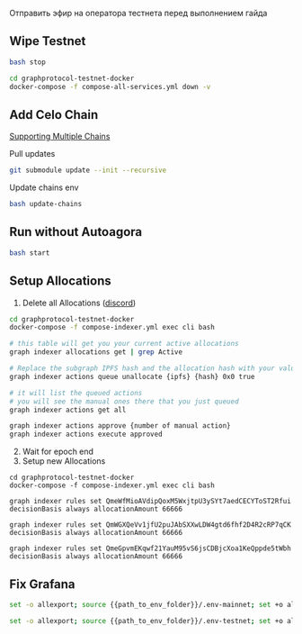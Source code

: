 Отправить эфир на оператора тестнета перед выполнением гайда

## Wipe Testnet
```bash
bash stop

cd graphprotocol-testnet-docker
docker-compose -f compose-all-services.yml down -v
```

## Add Celo Chain
[Supporting Multiple Chains](https://github.com/StakeSquid/graphprotocol-testnet-docker/blob/master/docs/getting-started.md#supporting-multiple-chains)

Pull updates
```bash
git submodule update --init --recursive
```

Update chains env
```bash
bash update-chains
```

## Run without Autoagora
```bash
bash start
```
## Setup Allocations
1. Delete all Allocations ([discord](https://discord.com/channels/438038660412342282/807005869836861461/1065609092732825611))
```bash
cd graphprotocol-testnet-docker
docker-compose -f compose-indexer.yml exec cli bash

# this table will get you your current active allocations
graph indexer allocations get | grep Active

# Replace the subgraph IPFS hash and the allocation hash with your values
graph indexer actions queue unallocate {ipfs} {hash} 0x0 true

# it will list the queued actions
# you will see the manual ones there that you just queued
graph indexer actions get all

graph indexer actions approve {number of manual action}
graph indexer actions execute approved
```
2. Wait for epoch end
3. Setup new Allocations
```
cd graphprotocol-testnet-docker
docker-compose -f compose-indexer.yml exec cli bash

graph indexer rules set QmeWfMioAVdipQoxM5WxjtpU3ySYt7aedCECYToST2Rfui decisionBasis always allocationAmount 66666

graph indexer rules set QmWGXQeVv1jfU2puJAbSXXwLDW4gtd6fhf2D4R2cRP7qCK decisionBasis always allocationAmount 66666

graph indexer rules set QmeGpvmEKqwf21YauM95vS6jsCDBjcXoa1KeQppde5tWbh decisionBasis always allocationAmount 66666
```

## Fix Grafana
```bash
set -o allexport; source {{path_to_env_folder}}/.env-mainnet; set +o allexport; docker exec -it graphprotocol-mainnet-docker_postgres_1 psql "-U" ${DB_USER} ${GRAPH_NODE_DB_NAME} "-c" "refresh materialized view info.subgraph_sizes;"
```
```bash
set -o allexport; source {{path_to_env_folder}}/.env-testnet; set +o allexport; docker exec -it graphprotocol-testnet-docker_postgres_1 psql "-U" ${DB_USER} ${GRAPH_NODE_DB_NAME} "-c" "refresh materialized view info.subgraph_sizes;"
```
